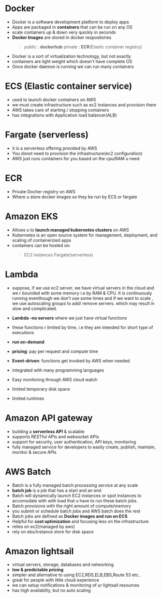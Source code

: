 # Docker
* Docker is a software development platform to deploy apps
* Apps are packaged in **containers** that can be run on any OS
* scale containers up & down very quickly in seconds
* **Docker Images** are stored in docker respositories
  > public : **dockerhub**
  > private : **ECR**(Elastic container registry)
* Docker is a sort of virtualization technology, but not exactly
* containers are light weight which doesn't have complete OS
* Once docker daemon is running we can run many containers


# ECS (Elastic container service)
* used to launch docker containers on AWS
* we must create infrastructure such as ec2 instances and provision them
* AWS takes care of starting / stopping containers
* has integrations with Application load balancer(ALB)

# Fargate (serverless)
* it is a serverless offering provided by AWS
* You donot need to provision the infrastructure(ec2 configuration)
* AWS just runs containers for you based on the cpu/RAM u need

# ECR
* Private Docher registry on AWS
* Where u store docker images so they be run by ECS or fargate

# Amazon EKS
* Allows u to **launch managed kubernetes clusters** on AWS
* Kubernetes is  an open source system for management, deployment, and scaling of containerized apps
* containers can be hosted on:
  >EC2 instances
  >Fargate(serverless)

# Lambda
* suppose, if we use ec2 server, we have virtual servers in the cloud and we r bounded with
  some memory i.e by RAM & CPU. It is continuously running eventhough we don't use some times
  and if we want to scale , we use autoscaling groups to add/ remove servers. which may result in slow and complicated.

*  **Lambda -no servers** where we just have virtual functions
*  these functions r limited by time, i.e they are intended for short type of executions
*  **run on-demand**
*  **pricing**: pay per request and compute time
*  **Event-driven**: functions get invoked by AWS when needed
*  integrated with many programming languages
*  Easy monitoring through AWS cloud watch
*  limited temporary disk space
*  limited runtimes

# Amazon API gateway
* building a **serverless API** & scalable
* supports RESTful APIs and websocket APIs
* support for security, user authentication, API keys, monitoring
* fully managed service for developers to easily create, publish, maintain, monitor & secure APIs

# AWS Batch
* Batch is a fully managed batch processing service at any scale
* **batch job** is a job that has a start and an end
* Batch will dynamically launch EC2 instances or spot instances to accomodate with
  with load that u have to run these batch jobs.
* Batch provisions with the right amount of compute/memory
* you submit or schedule batch jobs and AWS batch does the rest
* Batch jobs are defined as **Docker images and run on ECS**
* Helpful for **cost optimization** and focusing less on the infrastructure
* relies on ec2(managed by aws)
* rely on ebs/instance store for disk space

# Amazon lightsail
* virtual servers, storage, databases and networking
* **low & predictable pricing**
* simpler and aliernative to using EC2,RDS,ELB,EBS,Route 53 etc..
* great for people with little cloud experience
* we can setup notifications & monitoring of ur lightsail resources
* has high availabilty, but no auto scaling
